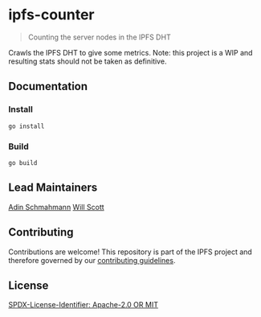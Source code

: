 ipfs-counter
=======================

> Counting the server nodes in the IPFS DHT

Crawls the IPFS DHT to give some metrics. Note: this project is a WIP and resulting stats should not be taken as definitive.

## Documentation

### Install

`go install`

### Build

`go build`


## Lead Maintainers

[Adin Schmahmann](https://github.com/aschmahmann)
[Will Scott](https://github.com/willscott)

## Contributing

Contributions are welcome! This repository is part of the IPFS project and therefore governed by our [contributing guidelines](https://github.com/ipfs/community/blob/master/CONTRIBUTING.md).

## License

[SPDX-License-Identifier: Apache-2.0 OR MIT](LICENSE.md)
